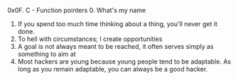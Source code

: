 0x0F. C - Function pointers
0. What's my name
1. If you spend too much time thinking about a thing, you'll never get it done.
2. To hell with circumstances; I create opportunities
3. A goal is not always meant to be reached, it often serves simply as something to aim at
4. Most hackers are young because young people tend to be adaptable. As long as you remain adaptable, you can always be a good hacker.
